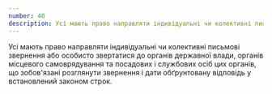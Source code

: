 ```yaml
---
number: 40
description: Усі мають право направляти індивідуальні чи колективні письмові звернення або особисто звертатися до органів державної влади, органів місцевого самоврядування та посадових і службових осіб цих органів, що зобов'язані розглянути звернення і дати обґрунтовану відповідь у встановлений законом строк.
---
```


Усі мають право направляти індивідуальні чи колективні письмові звернення або особисто звертатися до органів державної
влади, органів місцевого самоврядування та посадових і службових осіб цих органів, що зобов'язані розглянути звернення і
дати обґрунтовану відповідь у встановлений законом строк.
